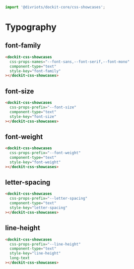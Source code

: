 ```js script
import '@divriots/dockit-core/css-showcases';
```

# Typography

## font-family

```html story
<dockit-css-showcases
  css-props-names="--font-sans,--font-serif,--font-mono"
  component-type="text"
  style-key="font-family"
></dockit-css-showcases>
```

## font-size

```html story
<dockit-css-showcases
  css-props-prefix="--font-size"
  component-type="text"
  style-key="font-size"
></dockit-css-showcases>
```

## font-weight

```html story
<dockit-css-showcases
  css-props-prefix="--font-weight"
  component-type="text"
  style-key="font-weight"
></dockit-css-showcases>
```

## letter-spacing

```html story
<dockit-css-showcases
  css-props-prefix="--letter-spacing"
  component-type="text"
  style-key="letter-spacing"
></dockit-css-showcases>
```

## line-height

```html story
<dockit-css-showcases
  css-props-prefix="--line-height"
  component-type="text"
  style-key="line-height"
  long-text
></dockit-css-showcases>
```
